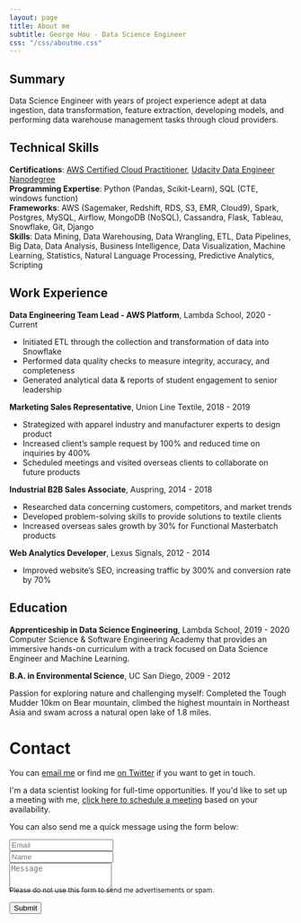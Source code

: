 ```yaml
---
layout: page
title: About me
subtitle: George Hou - Data Science Engineer
css: "/css/aboutme.css"
---
```

<span class="fa fa-user about-icon"></span>
## Summary
Data Science Engineer with years of project experience adept at data ingestion, data transformation, feature extraction, developing models, and performing data warehouse management tasks through cloud providers.

<span class="fa fa-code about-icon"></span>
## Technical Skills
**Certifications**: [AWS Certified Cloud Practitioner](https://www.youracclaim.com/badges/23aa7aa9-348b-4e55-beae-947288a90b6e/public_url), [Udacity Data Engineer Nanodegree](https://graduation.udacity.com/confirm/E4SMCKGS)
<br>
**Programming Expertise**: Python (Pandas, Scikit-Learn), SQL (CTE, windows function)
<br>
**Frameworks**: AWS (Sagemaker, Redshift, RDS, S3, EMR, Cloud9), Spark, Postgres, MySQL, Airflow, MongoDB (NoSQL), Cassandra, Flask, Tableau, Snowflake, Git, Django
<br>
**Skills**: Data Mining, Data Warehousing, Data Wrangling, ETL, Data Pipelines, Big Data, Data Analysis, Business Intelligence, Data Visualization, Machine Learning, Statistics, Natural Language Processing, Predictive Analytics, Scripting

<span class="fa fa-briefcase about-icon"></span>
## Work Experience
**Data Engineering Team Lead - AWS Platform**, Lambda School, 2020 - Current
- Initiated ETL through the collection and transformation of data into Snowflake
- Performed data quality checks to measure integrity, accuracy, and completeness
- Generated analytical data & reports of student engagement to senior leadership

**Marketing Sales Representative**, Union Line Textile, 2018 - 2019
- Strategized with apparel industry and manufacturer experts to design product
- Increased client’s sample request by 100% and reduced time on inquiries by 400%
- Scheduled meetings and visited overseas clients to collaborate on future products

**Industrial B2B Sales Associate**, Auspring, 2014 - 2018
- Researched data concerning customers, competitors, and market trends
- Developed problem-solving skills to provide solutions to textile clients
- Increased overseas sales growth by 30% for Functional Masterbatch products

**Web Analytics Developer**, Lexus Signals, 2012 - 2014
- Improved website’s SEO, increasing traffic by 300% and conversion rate by 70%

<span class="fa fa-graduation-cap about-icon"></span>
## Education
**Apprenticeship in Data Science Engineering**, Lambda School, 2019 - 2020
<br>
Computer Science & Software Engineering Academy that provides an immersive hands-on curriculum with a track focused on Data Science Engineer and Machine Learning.

**B.A. in Environmental Science**, UC San Diego, 2009 - 2012

<span class="fa fa-heart about-icon"></span>
Passion for exploring nature and challenging myself: Completed the Tough Mudder 10km on Bear mountain, climbed the highest mountain in Northeast Asia and swam across a natural open lake of 1.8 miles.

<span class="fa fa-envelope about-icon"></span>
# Contact
<p>You can <a href="mailto:georgehou2008@gmail.com?subject=Hello from gyhou.com">email me</a> or find me <a href="https://twitter.com/gyhou">on Twitter</a> if you want to get in touch.</p>
<p>I'm a data scientist looking for full-time opportunities. If you'd like to set up a meeting with me, <a href="https://calendly.com/gyhou/meeting">click here to schedule a meeting</a> based on your availability.</p>

<form action="https://formspree.io/mgekrkbr" method="POST" class="form" id="contact-form">
  <p>You can also send me a quick message using the form below:</p>
  <div class="row">
    <div class="col-xs-6">
      <input type="email" name="_replyto" class="form-control input-lg" placeholder="Email" title="Email">
    </div>
    <div class="col-xs-6">
      <input type="text" name="name" class="form-control input-lg" placeholder="Name" title="Name">
    </div>
  </div>
  <input type="hidden" name="_subject" value="New submission from gyhou.com">
  <textarea type="text" name="content" class="form-control input-lg" placeholder="Message" title="Message" required="required" rows="3"></textarea>
  <input type="text" name="_gotcha" style="display:none">
  <input type="hidden" name="_next" value="?message=Your message was sent successfully, thanks!" />
  
  <div style="font-size: 12px; margin: -10px 0 10px;">Please do not use this form to send me advertisements or spam.</div>
  
  <button type="submit" class="btn btn-lg btn-primary">Submit</button>
  </form>
